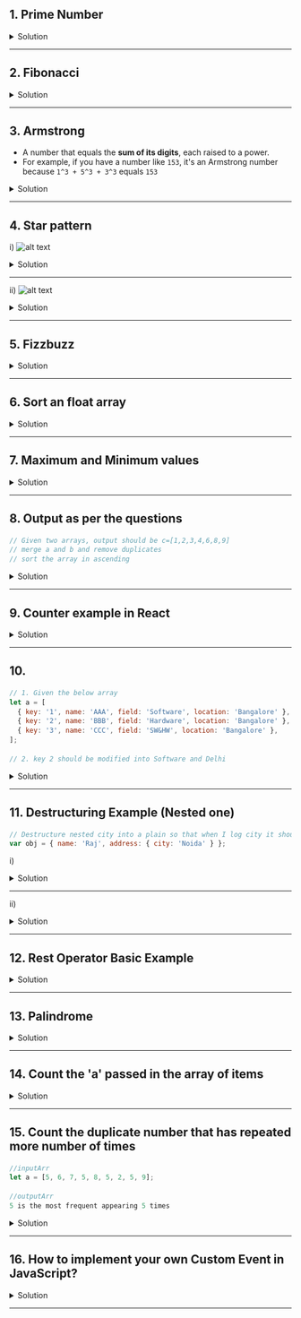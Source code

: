 ## 1. Prime Number

<details>
<summary>Solution</summary>

- The reason for using Math.sqrt(number) in the loop condition when checking for prime numbers <u>**is an optimization technique**</u>.
- To determine if a number is prime, **you need to check if it has any divisors other than 1 and itself**.
- If a number is not prime, it means it is divisible by some number other than 1 and itself.

```js
const number = parseInt(prompt('Enter a number'), 10); // Parse the input as an integer

if (!isNaN(number) && number > 1) {
  // Ensure the number is valid and greater than 1
  let isPrime = true; // Assume the number is prime until proven otherwise

  for (let i = 2; i <= Math.sqrt(number); i++) {
    // Optimization: only go up to the square root of the number
    if (number % i === 0) {
      isPrime = false; // Found a divisor, so the number is not prime
      break; // No need to check further if the number is not prime
    }
  }

  if (isPrime) {
    console.log(`${number} is a prime number.`);
  } else {
    console.log(`${number} is not a prime number.`);
  }
} else {
  console.log('You did not enter a valid positive number greater than 1.');
}
```

</details>

---

## 2. Fibonacci

<details>
<summary>Solution</summary>

```js
const number = parseInt(prompt('Enter a number'), 10); // Parse the input as an integer

if (!isNaN(number)) {
  let n1 = 0,
    n2 = 1,
    sum;

  for (let n = 0; n < number; n++) {
    console.log(n1); // Output the current number in the sequence
    sum = n1 + n2; // Calculate the next number in the sequence
    n1 = n2; // Update n1 to the next number
    n2 = sum; // Update n2 to the new sum
  }
} else {
  console.log('You did not enter a valid number.');
}
```

</details>

---

## 3. Armstrong

- A number that equals the **sum of its digits**, each raised to a power.
- For example, if you have a number like `153`, it's an Armstrong number because `1^3 + 5^3 + 3^3` equals `153`

<details>
<summary>Solution</summary>

```js
const number = prompt('Enter a number');
const numberOfDigits = number.length;
let temp = parseInt(number, 10);
let sum = 0;

while (temp > 0) {
  let digit = temp % 10;
  sum += Math.pow(digit, numberOfDigits);
  temp = Math.floor(temp / 10); // Use floor to handle floating-point issues
}

if (sum === parseInt(number, 10)) {
  console.log(`${number} is an Armstrong number.`);
} else {
  console.log(`${number} is not an Armstrong number.`);
}
```

 </details>

---

## 4. Star pattern

i)
![alt text](https://user-images.githubusercontent.com/42731246/142737086-21951694-10a3-406a-b729-64b6e3323a1d.png)

<details>
<summary>Solution</summary>

```js
for (let i = 1; i <= 5; i++) {
  let line = '';
  for (let j = 1; j <= i; j++) {
    line += '*';
  }
  console.log(line);
}
```

</details>

---

ii)
![alt text](https://user-images.githubusercontent.com/42731246/142737093-88975450-44bd-4d05-870e-e8ea5664eb14.png)

<details>
<summary>Solution</summary>

```js
for (let i = 5; i >= 1; i--) {
  let line = '';
  for (let j = 1; j <= i; j++) {
    line += '*';
  }
  console.log(line);
}
```

</details>

---

## 5. Fizzbuzz

<details>
<summary>Solution</summary>

```js
for (let i = 1; i <= 100; i++) {
  let output =
    i % 3 === 0 && i % 5 === 0
      ? 'FizzBuzz'
      : i % 3 === 0
      ? 'Fizz'
      : i % 5 === 0
      ? 'Buzz'
      : i;
  console.log(output);
}
```

</details>

---

## 6. Sort an float array

<details>
<summary>Solution</summary>

```js
// Define the array of numbers
const arrayNums = [86.999385869, 67.2645807464, 12.5768967449, 55.978746363];

// Sort the array in ascending order using the sort function
const sortedArrayNums = arrayNums.sort((a, b) => a - b);

// Log the sorted array to the console
console.log(sortedArrayNums);
```

</details>

---

## 7. Maximum and Minimum values

<details>
<summary>Solution</summary>

#### Approach 1

```js
// Define the array of numbers
const arrayItems = [10, 20, 11, 35, 12, 40, 13, 65, 14, 78, 16];

// Find the maximum value in the array
const max = Math.max(...arrayItems);
console.log(max); // Output: 78

// Find the minimum value in the array
const min = Math.min(...arrayItems);
console.log(min); // Output: 10
```

#### Approach 2

```js
const arrayItems = [10, 20, 11, 35, 12, 40, 13, 65, 14, 78, 16];

let max = arrayItems[0];
let min = arrayItems[0];

for (let i = 1; i < arrayItems.length; i++) {
  if (arrayItems[i] > max) {
    max = arrayItems[i];
  }
  if (arrayItems[i] < min) {
    min = arrayItems[i];
  }
}

console.log(max); // This will log the maximum value in the array
console.log(min); // This will log the minimum value in the array
```

</details>

---

## 8. Output as per the questions

```js
// Given two arrays, output should be c=[1,2,3,4,6,8,9]
// merge a and b and remove duplicates
// sort the array in ascending
```

<details>
<summary>Solution</summary>

```js
let a = [6, 2, 8, 1, 2];
let b = [4, 2, 1, 3, 9];

// Merge the arrays and remove duplicates by converting to a Set and back to an Array
let merged = [...new Set([...a, ...b])];

// Sort the array in ascending order
merged.sort((x, y) => x - y);

console.log(merged); // Output will be [1, 2, 3, 4, 6, 8, 9]
```

</details>

---

## 9. Counter example in React

<details>
<summary>Solution</summary>

```js
import React, { useState } from 'react';
import './styles.css';

export default function App() {
  const [counter, setCounter] = useState(0);

  const incrementCounter = () => {
    setCounter(counter + 1);
  };

  const decrementCounter = () => {
    setCounter(counter - 1);
  };

  return (
    <div className='App'>
      <h1>{counter}</h1>
      <button onClick={incrementCounter}>+</button>
      <button onClick={decrementCounter}>-</button>
    </div>
  );
}
```

</details>

---

## 10.

```js
// 1. Given the below array
let a = [
  { key: '1', name: 'AAA', field: 'Software', location: 'Bangalore' },
  { key: '2', name: 'BBB', field: 'Hardware', location: 'Bangalore' },
  { key: '3', name: 'CCC', field: 'SW&HW', location: 'Bangalore' },
];

// 2. key 2 should be modified into Software and Delhi
```

<details>
<summary>Solution</summary>

```js
let a = [
  { key: '1', name: 'AAA', field: 'Software', location: 'Bangalore' },
  { key: '2', name: 'BBB', field: 'Hardware', location: 'Bangalore' },
  { key: '3', name: 'CCC', field: 'SW&HW', location: 'Bangalore' },
];

// Assuming we want to update the object with key '2'
let b = a.map((item) => {
  if (item.key === '2') {
    return { ...item, field: 'Software', location: 'Delhi' };
  }
  return item;
});

console.log(b);
/* [
    {
        "key": "1",
        "name": "AAA",
        "field": "Software",
        "location": "Bangalore"
    },
    {
        "key": "2",
        "name": "BBB",
        "field": "Software",
        "location": "Delhi"
    },
    {
        "key": "3",
        "name": "CCC",
        "field": "SW&HW",
        "location": "Bangalore"
    }
]
*/
```

</details>

---

## 11. Destructuring Example (Nested one)

```js
// Destructure nested city into a plain so that when I log city it should be logging Noida
var obj = { name: 'Raj', address: { city: 'Noida' } };
```

i)

<details>
<summary>Solution</summary>

```js
var obj = { name: 'Raj', address: { city: 'Noida' } };

const {
  name,
  address: { city },
} = obj;

console.log(city); // Noida
```

</details>

---

ii)

<details>
<summary>Solution</summary>

```js
var a = { no1: 10 };
var b = a;

b.no1++;

console.log(a, b); // Output will be: { no1: 11 } { no1: 11 }
```

</details>

---

## 12. Rest Operator Basic Example

<details>
<summary>Solution</summary>

```js
function add(...args) {
  return args.reduce((a, b) => a + b);
}

console.log(add(1, 2, 3, 4, 5, 6, 7)); // 28
```

</details>

---

## 13. Palindrome

<details>
<summary>Solution</summary>

```js
function isPalindrome(str) {
  // Remove non-alphanumeric characters and convert to lowercase for a case-insensitive comparison
  const cleanedStr = str.replace(/[\W_]/g, '').toLowerCase();

  // Check if the cleaned string is a palindrome
  let start = 0;
  let end = cleanedStr.length - 1;

  while (start < end) {
    if (cleanedStr[start] !== cleanedStr[end]) {
      return false; // If characters don't match, it's not a palindrome
    }
    start++;
    end--;
  }

  return true; // If the loop completes, all characters matched and it's a palindrome
}

// Example usage:
console.log(isPalindrome('A man, a plan, a canal: Panama')); // should return true
console.log(isPalindrome('racecar')); // should return true
console.log(isPalindrome('hello')); // should return false
console.log(isPalindrome('malayalam')); // should return true
```

</details>

---

## 14. Count the 'a' passed in the array of items

<details>
<summary>Solution</summary>

```js
const names = [
  'Tom',
  'Charlie',
  'Harry',
  'Sarah',
  'Huda',
  'Samantha',
  'Emily',
  'Elizabeth',
];

names.forEach((name) => {
  // added reference screenshot on this piece of line actually works in the background
  const count = name.toLowerCase().split('a').length - 1;
  console.log(`There are ${count} 'a's in name ${name}`);
});
```

```js
/*
There are 0 'a's in name Tom
index.js:14 There are 1 'a's in name Charlie
index.js:14 There are 1 'a's in name Harry
index.js:14 There are 2 'a's in name Sarah
index.js:14 There are 1 'a's in name Huda
index.js:14 There are 3 'a's in name Samantha
index.js:14 There are 0 'a's in name Emily
index.js:14 There are 1 'a's in name Elizabeth
*/
```

![alt text](<images used/image.png>)

</details>

---

## 15. Count the duplicate number that has repeated more number of times

```js
//inputArr
let a = [5, 6, 7, 5, 8, 5, 2, 5, 9];

//outputArr
5 is the most frequent appearing 5 times
```

<details>
<summary>Solution</summary>

```js
let inputArr = [5, 6, 7, 5, 8, 5, 2, 5, 9];

// Function to count duplicates and find the number with the highest count
function countDuplicates(arr) {
  let counts = {};
  let maxCount = 0;
  let mostFrequent;

  // Count occurrences of each number
  arr.forEach((item) => {
    counts[item] = (counts[item] || 0) + 1;

    // Keep track of the most frequently occurring number
    if (counts[item] > maxCount) {
      maxCount = counts[item];
      mostFrequent = item;
    }
  });

  return { mostFrequent, maxCount };
}

const result = countDuplicates(inputArr);
console.log(
  `Number ${result.mostFrequent} is the most frequent, appearing ${result.maxCount} times.`
);

// Number 5 is the most frequent, appearing 4 times.
```

</details>

---

## 16. How to implement your own Custom Event in JavaScript?

<details>
<summary>Solution</summary>

- You can use the CustomEvent constructor to create an custom event.
- The CustomEvent Constructor accepts two arguments, (eventName, optionalObject)
- You can use the dispatchEvent method to dispatch the custom event on the target element/document

```js
const event = new CustomEvent('event1', {
  detail: { name: 'Javascript' },
});

element.dispatchEvent(event);
```

```js
// listening the events

element.addEventListener('event1', (event) => {
  console.log(event.detail);
});
```

</details>

---
